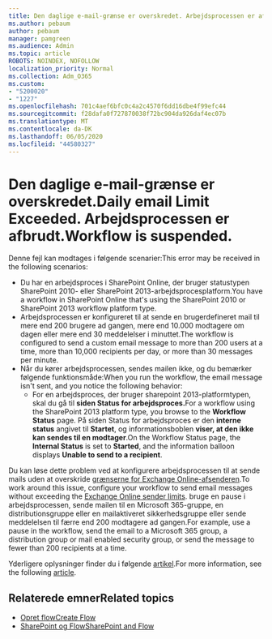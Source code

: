 ```yaml
---
title: Den daglige e-mail-grænse er overskredet. Arbejdsprocessen er afbrudt.
ms.author: pebaum
author: pebaum
manager: pamgreen
ms.audience: Admin
ms.topic: article
ROBOTS: NOINDEX, NOFOLLOW
localization_priority: Normal
ms.collection: Adm_O365
ms.custom:
- "5200020"
- "1227"
ms.openlocfilehash: 701c4aef6bfc0c4a2c4570f6dd16dbe4f99efc44
ms.sourcegitcommit: f28dafa0f727870038f72bc904da926daf4ec07b
ms.translationtype: MT
ms.contentlocale: da-DK
ms.lasthandoff: 06/05/2020
ms.locfileid: "44580327"
---
```

# <a name="daily-email-limit-exceeded-workflow-is-suspended"></a><span data-ttu-id="4b5df-103">Den daglige e-mail-grænse er overskredet.</span><span class="sxs-lookup"><span data-stu-id="4b5df-103">Daily email Limit Exceeded.</span></span> <span data-ttu-id="4b5df-104">Arbejdsprocessen er afbrudt.</span><span class="sxs-lookup"><span data-stu-id="4b5df-104">Workflow is suspended.</span></span>

<span data-ttu-id="4b5df-105">Denne fejl kan modtages i følgende scenarier:</span><span class="sxs-lookup"><span data-stu-id="4b5df-105">This error may be received in the following scenarios:</span></span>

- <span data-ttu-id="4b5df-106">Du har en arbejdsproces i SharePoint Online, der bruger statustypen SharePoint 2010- eller SharePoint 2013-arbejdsprocesplatform.</span><span class="sxs-lookup"><span data-stu-id="4b5df-106">You have a workflow in SharePoint Online that's using the SharePoint 2010 or SharePoint 2013 workflow platform type.</span></span>
- <span data-ttu-id="4b5df-107">Arbejdsprocessen er konfigureret til at sende en brugerdefineret mail til mere end 200 brugere ad gangen, mere end 10.000 modtagere om dagen eller mere end 30 meddelelser i minuttet.</span><span class="sxs-lookup"><span data-stu-id="4b5df-107">The workflow is configured to send a custom email message to more than 200 users at a time, more than 10,000 recipients per day, or more than 30 messages per minute.</span></span>
- <span data-ttu-id="4b5df-108">Når du kører arbejdsprocessen, sendes mailen ikke, og du bemærker følgende funktionsmåde:</span><span class="sxs-lookup"><span data-stu-id="4b5df-108">When you run the workflow, the email message isn't sent, and you notice the following behavior:</span></span>
    - <span data-ttu-id="4b5df-109">For en arbejdsproces, der bruger sharepoint 2013-platformtypen, skal du gå til **siden Status for arbejdsproces.**</span><span class="sxs-lookup"><span data-stu-id="4b5df-109">For a workflow using the SharePoint 2013 platform type, you browse to the **Workflow Status** page.</span></span> <span data-ttu-id="4b5df-110">På siden Status for arbejdsproces er den **interne status** angivet til **Startet**, og informationsboblen **viser, at den ikke kan sendes til en modtager**.</span><span class="sxs-lookup"><span data-stu-id="4b5df-110">On the Workflow Status page, the **Internal Status** is set to **Started**, and the information balloon displays **Unable to send to a recipient**.</span></span>

<span data-ttu-id="4b5df-111">Du kan løse dette problem ved at konfigurere arbejdsprocessen til at sende mails uden at overskride [grænserne for Exchange Online-afsenderen](https://docs.microsoft.com/office365/servicedescriptions/exchange-online-service-description/exchange-online-limits#recipientlimits).</span><span class="sxs-lookup"><span data-stu-id="4b5df-111">To work around this issue, configure your workflow to send email messages without exceeding the [Exchange Online sender limits](https://docs.microsoft.com/office365/servicedescriptions/exchange-online-service-description/exchange-online-limits#recipientlimits).</span></span> <span data-ttu-id="4b5df-112">bruge en pause i arbejdsprocessen, sende mailen til en Microsoft 365-gruppe, en distributionsgruppe eller en mailaktiveret sikkerhedsgruppe eller sende meddelelsen til færre end 200 modtagere ad gangen.</span><span class="sxs-lookup"><span data-stu-id="4b5df-112">For example, use a pause in the workflow, send the email to a Microsoft 365 group, a distribution group or mail enabled security group, or send the message to fewer than 200 recipients at a time.</span></span>


<span data-ttu-id="4b5df-113">Yderligere oplysninger finder du i følgende [artikel](https://support.microsoft.com/help/3150442/daily-email-limit-has-exceeded-and-your-workflow-has-been-suspended-or).</span><span class="sxs-lookup"><span data-stu-id="4b5df-113">For more information, see the following [article](https://support.microsoft.com/help/3150442/daily-email-limit-has-exceeded-and-your-workflow-has-been-suspended-or).</span></span>

## <a name="related-topics"></a><span data-ttu-id="4b5df-114">Relaterede emner</span><span class="sxs-lookup"><span data-stu-id="4b5df-114">Related topics</span></span>
- [<span data-ttu-id="4b5df-115">Opret flow</span><span class="sxs-lookup"><span data-stu-id="4b5df-115">Create Flow</span></span>](https://support.office.com/article/Create-a-flow-for-a-list-or-library-in-SharePoint-Online-or-OneDrive-for-Business-a9c3e03b-0654-46af-a254-20252e580d01) 
- [<span data-ttu-id="4b5df-116">SharePoint og Flow</span><span class="sxs-lookup"><span data-stu-id="4b5df-116">SharePoint and Flow</span></span>](https://flow.microsoft.com/blog/sharepoint-and-flow/) 